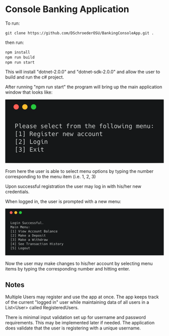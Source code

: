 # Console Banking Application

To run:

```
git clone https://github.com/DSchroederOSU/BankingConsoleApp.git .
```
then run:

```
npm install
npm run build
npm run start
```
This will install "dotnet-2.0.0" and "dotnet-sdk-2.0.0" and allow the user to build and run the c# project.

After running "npm run start" the program will bring up the main application window that looks like:

![alt text](https://github.com/DSchroederOSU/BankingConsoleApp/blob/master/assets/menu.png)


From here the user is able to select menu options by typing the number corresponding to the menu item (i.e. 1, 2, 3)

Upon successful registration the user may log in with his/her new credentials.

When logged in, the user is prompted with a new menu:

![alt text](https://github.com/DSchroederOSU/BankingConsoleApp/blob/master/assets/logmenu.png)

Now the user may make changes to his/her account by selecting menu items by typing the corresponding number and hitting enter. 

## Notes
Multiple Users may register and use the app at once. The app keeps track of the current "logged in" user while maintaining data of all users in a List\<User\> called RegisteredUsers.

There is minimal input validation set up for username and password requirements. This may be implemented later if needed. The application does validate that the user is registering with a unique username.